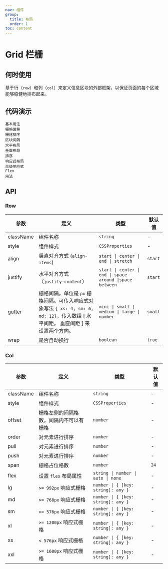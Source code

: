 ```yaml
---
nav: 组件
group:
  title: 布局
  order: 1
toc: content
---
```


# Grid 栏栅

## 何时使用

基于行（`row`）和列（`col`）来定义信息区块的外部框架，以保证页面的每个区域能够稳健地排布起来。

## 代码演示

<code src="../../packages/ui/examples/grid/basic.tsx" description="从堆叠到水平排列。使用单一的一组 `Row` 和 `Col` 栅格组件，就可以创建一个基本的栅格系统，所有列（`Col`）必须放在 Row 内。">基本用法</code>  
<code src="../../packages/ui/examples/grid/offset.tsx" description="指定 `offset` 可以对栅格进行平移操作。">栅格偏移</code>  
<code src="../../packages/ui/examples/grid/push_pull.tsx" description="指定 `push` 或者 `pull` 可以对栅格进行排序。`push` 栅格向右移动格数，`pull` 栅格向左移动格数。">栅格排序</code>  
<code src="../../packages/ui/examples/grid/gutter.tsx" description="通过在 `Row` 上指定 `gutter` 可以增加栅格的区域间隔。">区块间隔</code>  
<code src="../../packages/ui/examples/grid/justify.tsx" description="通过 `justify` 来进行水平布局。">水平布局</code>  
<code src="../../packages/ui/examples/grid/align.tsx" description="通过 `align` 来进行垂直布局。">垂直布局</code>  
<code src="../../packages/ui/examples/grid/order.tsx" description="通过 `order` 来进行元素排序。">排序</code>  
<code src="../../packages/ui/examples/grid/responsive.tsx" description="预置`六`种响应尺寸, 分别为 `xs`, `sm`, `md`, `lg`, `xl`, `xxl`。">响应式布局</code>  
<code src="../../packages/ui/examples/grid/responsive-more.tsx" description="`span`, `offset`, `order`, `pull`, `push` 属性可以内嵌到 `xs`, `sm`, `md`, `lg`, `xl`, `xxl` 对象中使用。比如 `xs={8}` 相当于 `xs={{ span: 8 }}`。">高级响应式</code>  
<code src="../../packages/ui/examples/grid/flex.tsx" description="通过设置 `Col` 组件的 `flex` 属性，可以任意配置 `flex` 布局。">Flex 用法</code>

## API

### Row

| **参数** | **定义** | **类型** | **默认值** |
| --- | --- | --- | --- |
| className | 组件名称 | `string` | - |
| style | 组件样式 | `CSSProperties` | - |
| align | 竖直对齐方式 (`align-items`) | `start \| center \| end \| stretch` | `start` |
| justify | 水平对齐方式（`justify-content`） | `start \| center \| end \| space-around \|space-between` | `start` |
| gutter | 栅格间隔，单位是 `px` 栅格间隔。可传入响应式对象写法 `{ xs: 4, sm: 6, md: 12}`，传入数组 [ 水平间距， 垂直间距 ] 来设置两个方向。 | `mini \| small \| medium \| large \| number` | `small` |
| wrap | 是否自动换行 | `boolean` | `true` |

### Col

| **参数**  | **定义**                               | **类型**                           | **默认值** |
| --------- | -------------------------------------- | ---------------------------------- | ---------- |
| className | 组件名称                               | `string`                           | -          |
| style     | 组件样式                               | `CSSProperties`                    | -          |
| offset    | 栅格左侧的间隔格数，间隔内不可以有栅格 | `number`                           | -          |
| order     | 对元素进行排序                         | `number`                           | -          |
| pull      | 对元素进行排序                         | `number`                           | -          |
| push      | 对元素进行排序                         | `number`                           | -          |
| span      | 栅格占位格数                           | `number`                           | `24`       |
| flex      | 设置 `flex` 布局属性                   | `string \| number \| auto \| none` | -          |
| lg        | `>= 992px` 响应式栅格                  | `number \| { [key: string]: any }` | -          |
| md        | `>= 768px` 响应式栅格                  | `number \| { [key: string]: any }` | -          |
| sm        | `>= 576px` 响应式栅格                  | `number \| { [key: string]: any }` | -          |
| xl        | `>= 1200px` 响应式栅格                 | `number \| { [key: string]: any }` | -          |
| xs        | `< 576px` 响应式栅格                   | `number \| { [key: string]: any }` | -          |
| xxl       | `>= 1600px` 响应式栅格                 | `number \| { [key: string]: any }` | -          |
